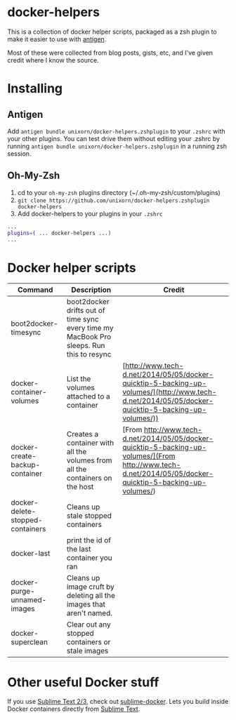 # docker-helpers

This is a collection of docker helper scripts, packaged as a zsh plugin to make it easier to use with [antigen](https://github.com/zsh-users/antigen).

Most of these were collected from blog posts, gists, etc, and I've given credit where I know the source.

# Installing

## Antigen
Add `antigen bundle unixorn/docker-helpers.zshplugin` to your `.zshrc` with your other plugins. You can test drive them without editing your .zshrc by running `antigen bundle unixorn/docker-helpers.zshplugin` in a running zsh session.

## Oh-My-Zsh
1. cd to your `oh-my-zsh` plugins directory (~/.oh-my-zsh/custom/plugins)
2. `git clone https://github.com/unixorn/docker-helpers.zshplugin docker-helpers`
3. Add docker-helpers to your plugins in your `.zshrc`
```zsh
...
plugins=( ... docker-helpers ...)
...
```

# Docker helper scripts

Command | Description | Credit
------- | ----------- | ------
| boot2docker-timesync | boot2docker drifts out of time sync every time my MacBook Pro sleeps. Run this to resync |
| docker-container-volumes | List the volumes attached to a container | [http://www.tech-d.net/2014/05/05/docker-quicktip-5-backing-up-volumes/](http://www.tech-d.net/2014/05/05/docker-quicktip-5-backing-up-volumes/))
| docker-create-backup-container | Creates a container with all the volumes from all the containers on the host | [From http://www.tech-d.net/2014/05/05/docker-quicktip-5-backing-up-volumes/](From http://www.tech-d.net/2014/05/05/docker-quicktip-5-backing-up-volumes/)
| docker-delete-stopped-containers | Cleans up stale stopped containers |
| docker-last | print the id of the last container you ran |
| docker-purge-unnamed-images | Cleans up image cruft by deleting all the images that aren't named. |
| docker-superclean | Clear out any stopped containers or stale images |

# Other useful Docker stuff

If you use [Sublime Text 2/3](http://sublimetext.com), check out [sublime-docker](https://github.com/dockerparis/sublime-docker). Lets you build inside Docker containers directly from [Sublime Text](http://sublimetext.com).
